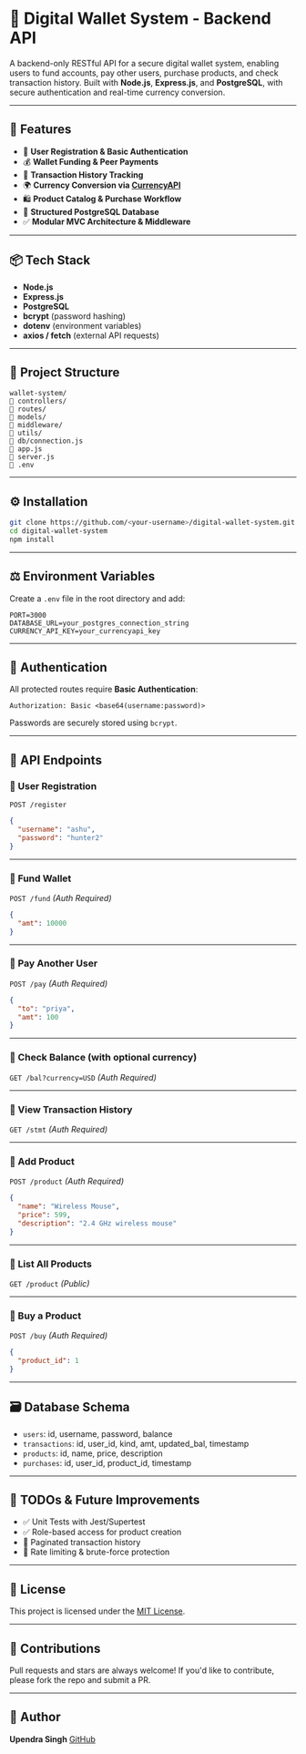 # 💸 Digital Wallet System - Backend API

A backend-only RESTful API for a secure digital wallet system, enabling users to fund accounts, pay other users, purchase products, and check transaction history. Built with **Node.js**, **Express.js**, and **PostgreSQL**, with secure authentication and real-time currency conversion.

---

## 🚀 Features

* 🔐 **User Registration & Basic Authentication**
* 💰 **Wallet Funding & Peer Payments**
* 📜 **Transaction History Tracking**
* 🌍 **Currency Conversion via [CurrencyAPI](https://currencyapi.com)**
* 🛍️ **Product Catalog & Purchase Workflow**
* 🧱 **Structured PostgreSQL Database**
* ✅ **Modular MVC Architecture & Middleware**

---

## 📦 Tech Stack

* **Node.js**
* **Express.js**
* **PostgreSQL**
* **bcrypt** (password hashing)
* **dotenv** (environment variables)
* **axios / fetch** (external API requests)

---

## 📁 Project Structure

```
wallet-system/
🔹 controllers/
🔹 routes/
🔹 models/
🔹 middleware/
🔹 utils/
🔹 db/connection.js
🔹 app.js
🔹 server.js
🔹 .env
```

---

## ⚙️ Installation

```bash
git clone https://github.com/<your-username>/digital-wallet-system.git
cd digital-wallet-system
npm install
```

---

## ⚖️ Environment Variables

Create a `.env` file in the root directory and add:

```env
PORT=3000
DATABASE_URL=your_postgres_connection_string
CURRENCY_API_KEY=your_currencyapi_key
```

---

## 🔐 Authentication

All protected routes require **Basic Authentication**:

```
Authorization: Basic <base64(username:password)>
```

Passwords are securely stored using `bcrypt`.

---

## 🧪 API Endpoints

### 🔹 User Registration

`POST /register`

```json
{
  "username": "ashu",
  "password": "hunter2"
}
```

---

### 🔹 Fund Wallet

`POST /fund` *(Auth Required)*

```json
{
  "amt": 10000
}
```

---

### 🔹 Pay Another User

`POST /pay` *(Auth Required)*

```json
{
  "to": "priya",
  "amt": 100
}
```

---

### 🔹 Check Balance (with optional currency)

`GET /bal?currency=USD` *(Auth Required)*

---

### 🔹 View Transaction History

`GET /stmt` *(Auth Required)*

---

### 🔹 Add Product

`POST /product` *(Auth Required)*

```json
{
  "name": "Wireless Mouse",
  "price": 599,
  "description": "2.4 GHz wireless mouse"
}
```

---

### 🔹 List All Products

`GET /product` *(Public)*

---

### 🔹 Buy a Product

`POST /buy` *(Auth Required)*

```json
{
  "product_id": 1
}
```

---

## 🗃️ Database Schema

* `users`: id, username, password, balance
* `transactions`: id, user\_id, kind, amt, updated\_bal, timestamp
* `products`: id, name, price, description
* `purchases`: id, user\_id, product\_id, timestamp

---

## 🧹 TODOs & Future Improvements

* ✅ Unit Tests with Jest/Supertest
* ✅ Role-based access for product creation
* 🔄 Paginated transaction history
* 📛 Rate limiting & brute-force protection

---

## 📄 License

This project is licensed under the [MIT License](LICENSE).

---

## 🤝 Contributions

Pull requests and stars are always welcome!
If you'd like to contribute, please fork the repo and submit a PR.

---

## 🤛 Author

**Upendra Singh**
[GitHub](https://github.com/iupendra982)
